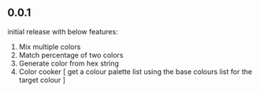 ## 0.0.1

initial release with below features:
1. Mix multiple colors
2. Match percentage of two colors
3. Generate color from hex string
4. Color cooker [ get a colour palette list using the base colours list for the target colour ]


